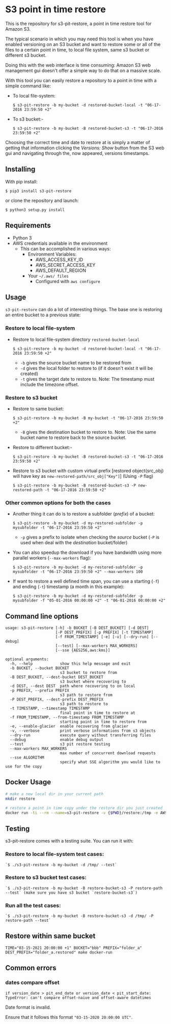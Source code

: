 # S3 point in time restore

This is the repository for s3-pit-restore, a point in time restore tool
for Amazon S3.

The typical scenario in which you may need this tool is when you have
enabled versioning on an S3 bucket and want to restore some or all of
the files to a certain point in time, to local file system, same s3 bucket or different s3 bucket.

Doing this with the web interface is time consuming: Amazon S3 web management
gui doesn't offer a simple way to do that on a massive scale.

With this tool you can easily restore a repository to a point in time
with a simple command like:

* To local file-system:
	```
	$ s3-pit-restore -b my-bucket -d restored-bucket-local -t "06-17-2016 23:59:50 +2"
	```
* To s3 bucket:-
	```
	$ s3-pit-restore -b my-bucket -B restored-bucket-s3 -t "06-17-2016 23:59:50 +2"
	```

Choosing the correct time and date to restore at is simply a matter of getting
that information clicking the *Versions: Show* button from the S3 web gui
and navigating through the, now appeared, versions timestamps.

## Installing

With pip install:

`$ pip3 install s3-pit-restore`

or clone the repository and launch:

`$ python3 setup.py install`

## Requirements

  * Python 3
  * AWS credentials available in the environment
	* This can be accomplished in various ways:
		* Environment Variables:
			* AWS_ACCESS_KEY_ID
			* AWS_SECRET_ACCESS_KEY
			* AWS_DEFAULT_REGION
		* Your `~/.aws/ files`
			* Configured with `aws configure`

## Usage

`s3-pit-restore` can do a lot of interesting things. The base one is restoring an entire bucket to a previous state:

### Restore to local file-system

* Restore to local file-system directory `restored-bucket-local`
	```
	$ s3-pit-restore -b my-bucket -d restored-bucket-local -t "06-17-2016 23:59:50 +2"
	```
	* `-b` gives the source bucket name to be restored from
	* `-d` gives the local folder to restore to (if it doesn't exist it will be created)
	* `-t` gives the target date to restore to. Note: The timestamp must include the timezone offset. 

### Restore to s3 bucket

* Restore to same bucket:
	```
	$ s3-pit-restore -b my-bucket -B my-bucket -t "06-17-2016 23:59:50 +2"
	```
	* `-B` gives the destination bucket to restore to. Note: Use the same bucket name to restore back to the source bucket.

* Restore to different bucket:-
	```
	$ s3-pit-restore -b my-bucket -B restored-bucket-s3 -t "06-17-2016 23:59:50 +2"
	```

* Restore to s3 bucket with custom virtual prefix [restored object(src_obj) will have key as `new-restored-path/src_obj["Key"]`] (Using `-P` flag)
	```
	$ s3-pit-restore -b my-bucket -B restored-bucket-s3 -P new-restored-path -t "06-17-2016 23:59:50 +2"
	```

### Other common options for both the cases

* Another thing it can do is to restore a subfolder (*prefix*) of a bucket:
	```
	$ s3-pit-restore -b my-bucket -d my-restored-subfolder -p mysubfolder -t "06-17-2016 23:59:50 +2"
	```
	* `-p` gives a prefix to isolate when checking the _source_ bucket (`-P` is used when deal with the _destination_ bucket/folder)

* You can also speedup the download if you have bandwidth using more parallel workers (`--max-workers` flag):
	```
	$ s3-pit-restore -b my-bucket -d my-restored-subfolder -p mysubfolder -t "06-17-2016 23:59:50 +2" --max-workers 100
	```

* If want to restore a well defined time span, you can use a starting (`-f`) and ending (`-t`) timestamp (a month in this example):
	```
	$ s3-pit-restore -b my-bucket -d my-restored-subfolder -p mysubfolder -f "05-01-2016 00:00:00 +2" -t "06-01-2016 00:00:00 +2"
	```

## Command line options

```
usage: s3-pit-restore [-h] -b BUCKET [-B DEST_BUCKET] [-d DEST]
                      [-P DEST_PREFIX] [-p PREFIX] [-t TIMESTAMP]
                      [-f FROM_TIMESTAMP] [-e] [-v] [--dry-run] [--debug]
                      [--test] [--max-workers MAX_WORKERS]
                      [--sse {AES256,aws:kms}]

optional arguments:
  -h, --help            show this help message and exit
  -b BUCKET, --bucket BUCKET
                        s3 bucket to restore from
  -B DEST_BUCKET, --dest-bucket DEST_BUCKET
                        s3 bucket where recovering to
  -d DEST, --dest DEST  path where recovering to on local
  -p PREFIX, --prefix PREFIX
                        s3 path to restore from
  -P DEST_PREFIX, --dest-prefix DEST_PREFIX
                        s3 path to restore to
  -t TIMESTAMP, --timestamp TIMESTAMP
                        final point in time to restore at
  -f FROM_TIMESTAMP, --from-timestamp FROM_TIMESTAMP
                        starting point in time to restore from
  -e, --enable-glacier  enable recovering from glacier
  -v, --verbose         print verbose informations from s3 objects
  --dry-run             execute query without transferring files
  --debug               enable debug output
  --test                s3 pit restore testing
  --max-workers MAX_WORKERS
                        max number of concurrent download requests
  --sse ALGORITHM
                        specify what SSE algorithm you would like to use for the copy
```

## Docker Usage

```bash
# make a new local dir in your current path
mkdir restore

# restore a point in time copy under the restore dir you just created
docker run -ti --rm --name=s3-pit-restore -v {$PWD}/restore:/tmp -e AWS_ACCESS_KEY_ID=[AWS_ACCESS_KEY_ID] -e AWS_SECRET_ACCESS_KEY=[AWS_ACCESS_KEY_ID] angelocompagnucci/s3-pit-restore:latest s3-pit-restore -b [Bucket] -p [Prefix] -d /tmp -t "01-25-2018 10:59:50 +2"
```

## Testing

s3-pit-restore comes with a testing suite. You can run it with:

### Restore to local file-system test cases:
	`$ ./s3-pit-restore -b my-bucket -d /tmp/ --test`

### Restore to s3 bucket test cases:
	`$ ./s3-pit-restore -b my-bucket -B restore-bucket-s3 -P restore-path --test` (make sure you have s3 bucket `restore-bucket-s3`)

### Run all the test cases:
	`$ ./s3-pit-restore -b my-bucket -B restore-bucket-s3 -d /tmp/ -P restore-path --test`

## Restore within same bucket

```
TIME="03-15-2021 20:00:00 +1" BUCKET="bbb" PREFIX="folder_a" DEST_PREFIX="folder_a.restored" make docker-run
```

## Common errors

### dates compare offset

```
if version_date > pit_end_date or version_date < pit_start_date:
TypeError: can't compare offset-naive and offset-aware datetimes
```

Date format is invalid.

Ensure that it follows this format `"03-15-2020 20:00:00 UTC"`.

